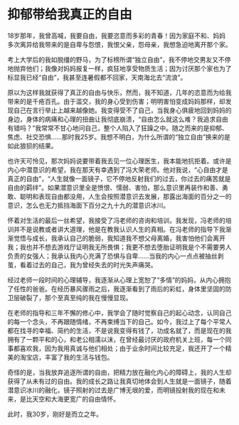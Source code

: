 # 抑郁带给我真正的自由

18岁那年，我曾高喊，我要自由，我要恣意而多彩的青春！因为家庭不和、妈妈多次离异给我带来的是自卑与怨恨，我恨父亲，怨母亲，我想急迫地离开那个家。 

考上大学后的我如脱缰的野马，为了标榜所谓“独立自由”，我不停地交男友又不停地抛弃他们；我像对妈妈报复一样，疯狂地享受物质生活；因为讨厌那个家也为了标显我已经“自由”，我甚至连暑假都不回家，天南海北去“流浪”。 

原以为这样我就获得了真正的自由与快乐，然而，我不知道，几年的恣意而为给我带来的是千疮百孔。由于滥交，我的身心受到伤害；明明害怕变成妈妈那样，却发现自己在言行举止上越来越像她。我变得受不了自己，当我身心俱疲地回到妈妈的身边，身体的病痛和心理的扭曲让我彻底崩溃，“自由怎么就这么难？我追求自由有错吗？”我常常不甘心地问自己，整个人陷入了狂躁之中。随之而来的是抑郁、焦虑、社交恐惧……那时我25岁。我想不明白，为什么所谓的“独立自由”换来的是如此狼狈的结果。 

也许天可怜见，那次妈妈说要带着我去见一位心理医生，我本能地抗拒着。或许是内心中潜意识的希望，我在那天有幸遇到了冯大荣老师。他对我说，“心自由才是真正的自由”，“人生就像一面镜子，它不停地反射我们的过去，你过去的痛苦就是自由的羁绊”。如果潜意识里全是愤恨、懦弱、害怕，那么意识里再装作和善、勇敢、聪明和表现自由都没用，人生会按照潜意识去发展，那露出海面的百分之一的意识，怎么也无力抵挡海面下百分之九十九的潜意识冰川。 

怀着对生活的最后一丝希望，我接受了冯老师的咨询和培训，我发现，冯老师的培训并不是说教或者讲大道理，他是在教我认识人生的真相。在冯老师的指导下我渐渐觉悟与成长，我承认自己的脆弱，我知道我不想父母离婚，我害怕他们会离开我；我也并不想去游戏厅证明我无所畏惧；我更不想去堕胎证明我是个不需要男人负责的女强人；我承认我内心充满了恐惧与自卑……当我的内心一点点被抽丝剥茧，看着过去的自己，我为曾经失去的时光失声痛哭。 

经过老师一段时间的心理辅导，我逐渐从心理上宽恕了“多情”的妈妈，从内心拥抱了任性的爸爸。在经历暴风骤雨之后，我逐渐看到了雨后的彩虹，身体里坚固的防卫层破裂了，那个至真至纯的我在慢慢显现。 

在老师的指导和三年不懈的修心中，我学会了随时觉察自己的起心动念，认同自己的每一个念头，不再跟随情绪，不再束缚当下的自己。如今，我过上了每个平常人都在找寻的幸福、简约的生活，不是说我变得有钱了，功成名就了，而是现在的我拥有了一颗平和的心，和老公相濡以沫，在曾经最讨厌的政府机关上班，每一个同事都喜欢我，因为我用真诚与他们相处；由于业余时间比较充足，我还开了一个精美的淘宝店，丰富了我的生活与钱包。 

奇怪的是，当我放弃追逐所谓的自由，把精力放在融化内心的障碍上，我的人生却获得了从未有过的自由。我的成长之路让我真切地体会到人生就是一面镜子，随着潜意识冰川的融化，镜子照射的过去是广博无垠的爱，而明镜投射我的现在和未来，是比天空和大海更宽广的自由情怀。 

此时，我30岁，刚好是而立之年。